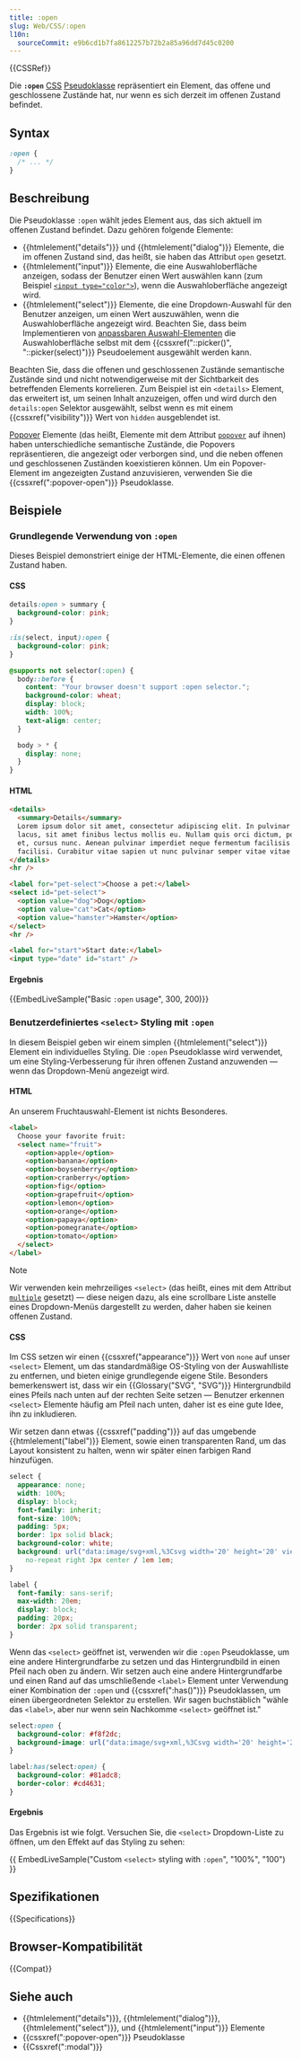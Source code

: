 ```yaml
---
title: :open
slug: Web/CSS/:open
l10n:
  sourceCommit: e9b6cd1b7fa8612257b72b2a85a96dd7d45c0200
---
```


{{CSSRef}}

Die **`:open`** [CSS](/de/docs/Web/CSS) [Pseudoklasse](/de/docs/Web/CSS/Pseudo-classes) repräsentiert ein Element, das offene und geschlossene Zustände hat, nur wenn es sich derzeit im offenen Zustand befindet.

## Syntax

```css
:open {
  /* ... */
}
```

## Beschreibung

Die Pseudoklasse `:open` wählt jedes Element aus, das sich aktuell im offenen Zustand befindet. Dazu gehören folgende Elemente:

- {{htmlelement("details")}} und {{htmlelement("dialog")}} Elemente, die im offenen Zustand sind, das heißt, sie haben das Attribut `open` gesetzt.
- {{htmlelement("input")}} Elemente, die eine Auswahloberfläche anzeigen, sodass der Benutzer einen Wert auswählen kann (zum Beispiel [`<input type="color">`](/de/docs/Web/HTML/Reference/Elements/input/color)), wenn die Auswahloberfläche angezeigt wird.
- {{htmlelement("select")}} Elemente, die eine Dropdown-Auswahl für den Benutzer anzeigen, um einen Wert auszuwählen, wenn die Auswahloberfläche angezeigt wird. Beachten Sie, dass beim Implementieren von [anpassbaren Auswahl-Elementen](/de/docs/Learn_web_development/Extensions/Forms/Customizable_select) die Auswahloberfläche selbst mit dem {{cssxref("::picker()", "::picker(select)")}} Pseudoelement ausgewählt werden kann.

Beachten Sie, dass die offenen und geschlossenen Zustände semantische Zustände sind und nicht notwendigerweise mit der Sichtbarkeit des betreffenden Elements korrelieren. Zum Beispiel ist ein `<details>` Element, das erweitert ist, um seinen Inhalt anzuzeigen, offen und wird durch den `details:open` Selektor ausgewählt, selbst wenn es mit einem {{cssxref("visibility")}} Wert von `hidden` ausgeblendet ist.

[Popover](/de/docs/Web/API/Popover_API) Elemente (das heißt, Elemente mit dem Attribut [`popover`](/de/docs/Web/HTML/Reference/Global_attributes/popover) auf ihnen) haben unterschiedliche semantische Zustände, die Popovers repräsentieren, die angezeigt oder verborgen sind, und die neben offenen und geschlossenen Zuständen koexistieren können. Um ein Popover-Element im angezeigten Zustand anzuvisieren, verwenden Sie die {{cssxref(":popover-open")}} Pseudoklasse.

## Beispiele

### Grundlegende Verwendung von `:open`

Dieses Beispiel demonstriert einige der HTML-Elemente, die einen offenen Zustand haben.

#### CSS

```css
details:open > summary {
  background-color: pink;
}

:is(select, input):open {
  background-color: pink;
}
```

```css hidden
@supports not selector(:open) {
  body::before {
    content: "Your browser doesn't support :open selector.";
    background-color: wheat;
    display: block;
    width: 100%;
    text-align: center;
  }

  body > * {
    display: none;
  }
}
```

#### HTML

```html
<details>
  <summary>Details</summary>
  Lorem ipsum dolor sit amet, consectetur adipiscing elit. In pulvinar dapibus
  lacus, sit amet finibus lectus mollis eu. Nullam quis orci dictum, porta lacus
  et, cursus nunc. Aenean pulvinar imperdiet neque fermentum facilisis. Nulla
  facilisi. Curabitur vitae sapien ut nunc pulvinar semper vitae vitae nisi.
</details>
<hr />

<label for="pet-select">Choose a pet:</label>
<select id="pet-select">
  <option value="dog">Dog</option>
  <option value="cat">Cat</option>
  <option value="hamster">Hamster</option>
</select>
<hr />

<label for="start">Start date:</label>
<input type="date" id="start" />
```

#### Ergebnis

{{EmbedLiveSample("Basic `:open` usage", 300, 200)}}

### Benutzerdefiniertes `<select>` Styling mit `:open`

In diesem Beispiel geben wir einem simplen {{htmlelement("select")}} Element ein individuelles Styling. Die `:open` Pseudoklasse wird verwendet, um eine Styling-Verbesserung für ihren offenen Zustand anzuwenden — wenn das Dropdown-Menü angezeigt wird.

#### HTML

An unserem Fruchtauswahl-Element ist nichts Besonderes.

```html
<label>
  Choose your favorite fruit:
  <select name="fruit">
    <option>apple</option>
    <option>banana</option>
    <option>boysenberry</option>
    <option>cranberry</option>
    <option>fig</option>
    <option>grapefruit</option>
    <option>lemon</option>
    <option>orange</option>
    <option>papaya</option>
    <option>pomegranate</option>
    <option>tomato</option>
  </select>
</label>
```

> [!NOTE]
> Wir verwenden kein mehrzeiliges `<select>` (das heißt, eines mit dem Attribut [`multiple`](/de/docs/Web/HTML/Reference/Attributes/multiple) gesetzt) — diese neigen dazu, als eine scrollbare Liste anstelle eines Dropdown-Menüs dargestellt zu werden, daher haben sie keinen offenen Zustand.

#### CSS

Im CSS setzen wir einen {{cssxref("appearance")}} Wert von `none` auf unser `<select>` Element, um das standardmäßige OS-Styling von der Auswahlliste zu entfernen, und bieten einige grundlegende eigene Stile. Besonders bemerkenswert ist, dass wir ein {{Glossary("SVG", "SVG")}} Hintergrundbild eines Pfeils nach unten auf der rechten Seite setzen — Benutzer erkennen `<select>` Elemente häufig am Pfeil nach unten, daher ist es eine gute Idee, ihn zu inkludieren.

Wir setzen dann etwas {{cssxref("padding")}} auf das umgebende {{htmlelement("label")}} Element, sowie einen transparenten Rand, um das Layout konsistent zu halten, wenn wir später einen farbigen Rand hinzufügen.

```css
select {
  appearance: none;
  width: 100%;
  display: block;
  font-family: inherit;
  font-size: 100%;
  padding: 5px;
  border: 1px solid black;
  background-color: white;
  background: url("data:image/svg+xml,%3Csvg width='20' height='20' viewbox='0 0 20 20' xmlns='http://www.w3.org/2000/svg'%3E%3Cpolygon points='5,5 15,5 10,15'/%3E%3C/svg%3E")
    no-repeat right 3px center / 1em 1em;
}

label {
  font-family: sans-serif;
  max-width: 20em;
  display: block;
  padding: 20px;
  border: 2px solid transparent;
}
```

Wenn das `<select>` geöffnet ist, verwenden wir die `:open` Pseudoklasse, um eine andere Hintergrundfarbe zu setzen und das Hintergrundbild in einen Pfeil nach oben zu ändern. Wir setzen auch eine andere Hintergrundfarbe und einen Rand auf das umschließende `<label>` Element unter Verwendung einer Kombination der `:open` und {{cssxref(":has()")}} Pseudoklassen, um einen übergeordneten Selektor zu erstellen. Wir sagen buchstäblich "wähle das `<label>`, aber nur wenn sein Nachkomme `<select>` geöffnet ist."

```css
select:open {
  background-color: #f8f2dc;
  background-image: url("data:image/svg+xml,%3Csvg width='20' height='20' viewbox='0 0 20 20' xmlns='http://www.w3.org/2000/svg'%3E%3Cpolygon points='5,15 10,5 15,15'/%3E%3C/svg%3E");
}

label:has(select:open) {
  background-color: #81adc8;
  border-color: #cd4631;
}
```

#### Ergebnis

Das Ergebnis ist wie folgt. Versuchen Sie, die `<select>` Dropdown-Liste zu öffnen, um den Effekt auf das Styling zu sehen:

{{ EmbedLiveSample("Custom `<select>` styling with `:open`", "100%", "100") }}

## Spezifikationen

{{Specifications}}

## Browser-Kompatibilität

{{Compat}}

## Siehe auch

- {{htmlelement("details")}}, {{htmlelement("dialog")}}, {{htmlelement("select")}}, und {{htmlelement("input")}} Elemente
- {{cssxref(":popover-open")}} Pseudoklasse
- {{Cssxref(":modal")}}
